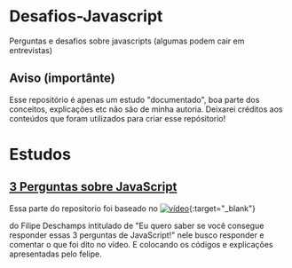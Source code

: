 # Desafios-Javascript
Perguntas e desafios sobre javascripts (algumas podem cair em entrevistas)

## Aviso (importânte)
Esse repositório é apenas um estudo "documentado", boa parte dos conceitos, explicações etc 
não são de minha autoria. Deixarei créditos aos conteúdos que foram utilizados para criar esse repósitorio!

# Estudos

## <a href="./3-perguntas-javascript/index.ipynb">3 Perguntas sobre JavaScript</a>
Essa parte do repositorio foi baseado no  [![vídeo](https://img.youtube.com/vi/ID_DO_VIDEO/hqdefault.jpg)](https://www.youtube.com/watch?v=ID_DO_VIDEO){:target="_blank"}

do  Filipe Deschamps intitulado de "Eu quero saber se você consegue responder essas 3 perguntas de JavaScript!"
nele busco responder e comentar o que foi dito no vídeo. E colocando os códigos e explicações 
apresentadas pelo felipe. 

